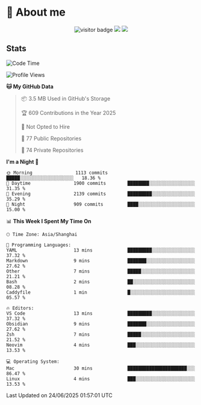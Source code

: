 <!-- ![](https://youpai.roccoshi.top/img/20200804214216.png) -->

# 🧐 About me
 
<p align="center">
<img src="https://visitor-badge.laobi.icu/badge?page_id=Lincest.Lincest&title=hits" alt="visitor badge"/>
<a href="mailto:imroccoshi@gmail.com"><img src="https://img.shields.io/badge/gmail-imroccoshi%40gmail.com-red"></a>
<a href="https://blog.roccoshi.top"><img src="https://img.shields.io/badge/blog-roccoshi-green"></a>
</p>

## Stats

<!--START_SECTION:waka-->
![Code Time](http://img.shields.io/badge/Code%20Time-2%2C525%20hrs%2017%20mins-blue)

![Profile Views](http://img.shields.io/badge/Profile%20Views-0-blue)

**🐱 My GitHub Data** 

> 📦 3.5 MB Used in GitHub's Storage 
 > 
> 🏆 609 Contributions in the Year 2025
 > 
> 🚫 Not Opted to Hire
 > 
> 📜 77 Public Repositories 
 > 
> 🔑 74 Private Repositories 
 > 
**I'm a Night 🦉** 

```text
🌞 Morning                1113 commits        █████░░░░░░░░░░░░░░░░░░░░   18.36 % 
🌆 Daytime                1900 commits        ████████░░░░░░░░░░░░░░░░░   31.35 % 
🌃 Evening                2139 commits        █████████░░░░░░░░░░░░░░░░   35.29 % 
🌙 Night                  909 commits         ████░░░░░░░░░░░░░░░░░░░░░   15.00 % 
```


📊 **This Week I Spent My Time On** 

```text
🕑︎ Time Zone: Asia/Shanghai

💬 Programming Languages: 
YAML                     13 mins             █████████░░░░░░░░░░░░░░░░   37.32 % 
Markdown                 9 mins              ███████░░░░░░░░░░░░░░░░░░   27.62 % 
Other                    7 mins              █████░░░░░░░░░░░░░░░░░░░░   21.21 % 
Bash                     2 mins              ██░░░░░░░░░░░░░░░░░░░░░░░   08.28 % 
Caddyfile                1 min               █░░░░░░░░░░░░░░░░░░░░░░░░   05.57 % 

🔥 Editors: 
VS Code                  13 mins             █████████░░░░░░░░░░░░░░░░   37.32 % 
Obsidian                 9 mins              ███████░░░░░░░░░░░░░░░░░░   27.62 % 
Zsh                      7 mins              █████░░░░░░░░░░░░░░░░░░░░   21.52 % 
Neovim                   4 mins              ███░░░░░░░░░░░░░░░░░░░░░░   13.53 % 

💻 Operating System: 
Mac                      30 mins             ██████████████████████░░░   86.47 % 
Linux                    4 mins              ███░░░░░░░░░░░░░░░░░░░░░░   13.53 % 
```


 Last Updated on 24/06/2025 01:57:01 UTC
<!--END_SECTION:waka-->


